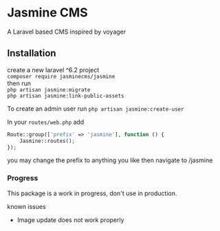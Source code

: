 # Jasmine CMS
A Laravel based CMS inspired by voyager

## Installation
create a new laravel ^6.2 project  
`composer require jasminecms/jasmine`  
then run  
`php artisan jasmine:migrate`  
`php artisan jasmine:link-public-assets`  

To create an admin user run
`php artisan jasmine:create-user`

In your `routes/web.php` add
```php
Route::group(['prefix' => 'jasmine'], function () {
    Jasmine::routes();
});
``` 

you may change the prefix to anything you like
then navigate to /jasmine

### Progress
This package is a work in progress, don't use in production.  

known issues
* Image update does not work properly
 
